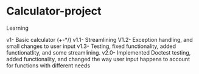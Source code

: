 # Calculator-project
Learning

v1-       Basic calculator (+-*/)
v1.1-     Streamlining
V1.2-     Exception handling, and small changes to user input
v1.3-     Testing, fixed functionality, added functionatlity, and some streamlining. 
v2.0-	  Implemented Doctest testing, added functionality, and changed the way user input happens to account for functions with different needs
	
